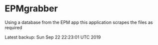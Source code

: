 # EPMgrabber
Using a database from the EPM app this application scrapes the files as required


Latest backup: Sun Sep 22 22:23:01 UTC 2019
